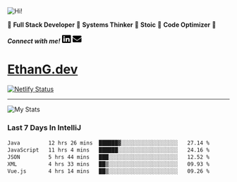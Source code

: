 <img src="https://i.giphy.com/media/3PAL5bChWnak0WJ32x/giphy.webp" alt="Hi!">

:star2: **Full Stack Developer** :star2: **Systems Thinker** :star2: **Stoic** :star2: **Code Optimizer** :star2:

***Connect with me!*** <a href="https://www.linkedin.com/in/ethan-glover/"><img src="https://raw.githubusercontent.com/eglove/eglove/eeb591600b73da426bd298d229e2fd96df019488/linkedin-brands.svg" alt="LinkedIn" width="20px" height="20px"></a> <a href="mailto:hello@ethang.email"><img src="https://raw.githubusercontent.com/eglove/eglove/47aceecf4819797d993f5facc7764cb99d0ab039/envelope-solid.svg" alt="Email" width="20px" height="20px"></a>

# [EthanG.dev](https://ethang.dev/)

[![Netlify Status](https://api.netlify.com/api/v1/badges/386a0047-e6d7-4b02-af54-535d4fdd1866/deploy-status)](https://app.netlify.com/sites/focused-elion-be8588/deploys)

<hr>

![My Stats](https://github-readme-stats.vercel.app/api?username=eglove&show_icons=true&theme=default&count_private=true)

### Last 7 Days In IntelliJ
<!--START_SECTION:waka-->
```text
Java         12 hrs 26 mins  ██████▓░░░░░░░░░░░░░░░░░░   27.14 % 
JavaScript   11 hrs 4 mins   ██████░░░░░░░░░░░░░░░░░░░   24.16 % 
JSON         5 hrs 44 mins   ███░░░░░░░░░░░░░░░░░░░░░░   12.52 % 
XML          4 hrs 33 mins   ██▒░░░░░░░░░░░░░░░░░░░░░░   09.93 % 
Vue.js       4 hrs 14 mins   ██▒░░░░░░░░░░░░░░░░░░░░░░   09.26 % 
```
<!--END_SECTION:waka-->
